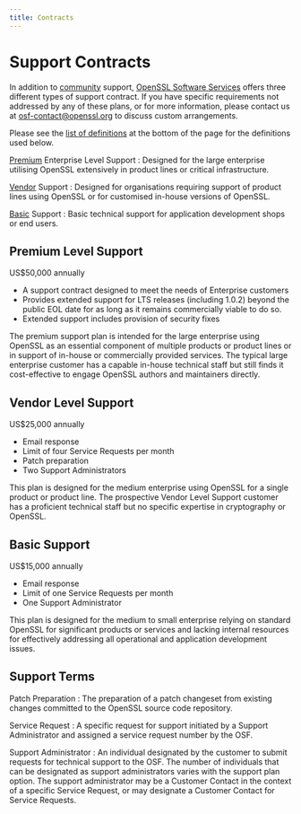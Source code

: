 ```yaml
---
title: Contracts
---
```

# Support Contracts

In addition to [community](/community) support,
[OpenSSL Software Services](/community/contacts.html) offers three different
types of support contract. If you have specific requirements not addressed
by any of these plans, or for more information, please contact us at
<osf-contact@openssl.org> to discuss custom arrangements.

Please see the [list of definitions](#definitions) at the bottom of the page
for the definitions used below.

[Premium](#premium) Enterprise Level Support
:   Designed for the large enterprise utilising OpenSSL extensively in
    product lines or critical infrastructure.

[Vendor](#vendor) Support
:   Designed for organisations requiring support of product lines using
    OpenSSL or for customised in-house versions of OpenSSL.

[Basic](#basic) Support
:   Basic technical support for application development shops or end
    users.

## <a name="premium">Premium Level Support</a>

US\$50,000 annually

-   A support contract designed to meet the needs of Enterprise customers
-   Provides extended support for LTS releases (including 1.0.2) beyond
    the public EOL date for as long as it remains commercially viable to
    do so.
-   Extended support includes provision of security fixes

The premium support plan is intended for the large enterprise using
OpenSSL as an essential component of multiple products or product lines
or in support of in-house or commercially provided services. The typical
large enterprise customer has a capable in-house technical staff but
still finds it cost-effective to engage OpenSSL authors and maintainers
directly.

## <a name="vendor">Vendor Level Support</a>

US\$25,000 annually

-   Email response
-   Limit of four Service Requests per month
-   Patch preparation
-   Two Support Administrators

This plan is designed for the medium enterprise using OpenSSL for a
single product or product line. The prospective Vendor Level Support
customer has a proficient technical staff but no specific expertise in
cryptography or OpenSSL.

## <a name="basic">Basic Support</a>

US\$15,000 annually

-   Email response
-   Limit of one Service Requests per month
-   One Support Administrator

This plan is designed for the medium to small enterprise relying on
standard OpenSSL for significant products or services and lacking
internal resources for effectively addressing all operational and
application development issues.

## <a name="definitions">Support Terms</a>

Patch Preparation
:   The preparation of a patch changeset from existing changes committed
    to the OpenSSL source code repository.

Service Request
:   A specific request for support initiated by a Support Administrator
    and assigned a service request number by the OSF.

Support Administrator
:   An individual designated by the customer to submit requests for
    technical support to the OSF. The number of individuals that can be
    designated as support administrators varies with the support plan
    option. The support administrator may be a Customer Contact in the
    context of a specific Service Request, or may designate a Customer
    Contact for Service Requests.
